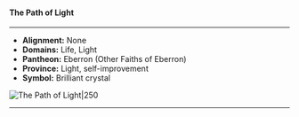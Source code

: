 #### The Path of Light
___

- **Alignment:** None
- **Domains:** Life, Light
- **Pantheon:** Eberron (Other Faiths of Eberron)
- **Province:** Light, self-improvement
- **Symbol:** Brilliant crystal

![The Path of Light|250](https://5etools-mirror-1.github.io/img/deities/ERLW/The%20Path%20of%20Light.png)
___

